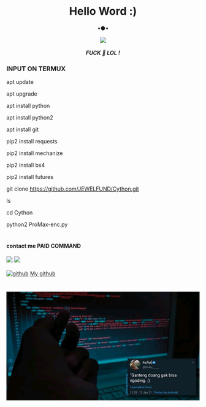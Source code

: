 <h1 align="center"> Hello Word :) </h1>
<p align="center">
•●•
</p>

<p align="center">
<img src="https://giffiles.alphacoders.com/120/120248.gif">
</p>
<p align="center">
<i> <b> FUCK 🖕 LOL ! </b> </i>
</p

#
### INPUT ON TERMUX
apt update

apt upgrade

apt install python

apt install python2

apt install git

pip2 install requests

pip2 install mechanize

pip2 install bs4

pip2 install futures


git clone https://github.com/JEWELFUND/Cython.git

ls

cd Cython

python2 ProMax-enc.py
#
#### contact me PAID COMMAND
[![](https://img.shields.io/badge/Facebook-blue?logo=Facebook&logoColor=blue&labelColor=white)](https://www.facebook.com/xxxxx.58)
[![](https://img.shields.io/badge/Whatsapp-CHAT-red?logo=Whatsapp&logoColor=Brightgreen&labelColor=white)](https://wa.me/+2349055012862?text=pleasehelpme+bang) <br><br>
[<img src='https://cdn.jsdelivr.net/npm/simple-icons@3.0.1/icons/github.svg' alt='github' height='40'>](https://github.com/Mark-Zuck) <a href="https://github.com/JEWELFUND">My github</a>  
#
<img src="https://github.com/ROMI-AFRZL/ROMI-AFRZL/blob/main/Ngentod/status_me_status_90e259db678545f49a41faf12e095d58.jpg" width="640" title="Menu" alt="Menu">
